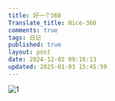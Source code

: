 ```yaml
---
title: 好一个360
Translate_title: Nice-360
comments: true
tags: 日记
published: true
layout: post
date: 2024-12-02 09:16:13
updated: 2025-01-03 15:45:59
---
```


![1](https://img.zmal.top/1.m7vr8vle.jpg)
